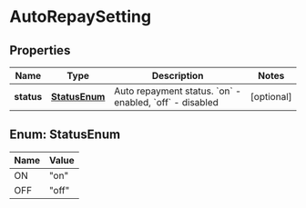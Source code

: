 

# AutoRepaySetting

## Properties

Name | Type | Description | Notes
------------ | ------------- | ------------- | -------------
**status** | [**StatusEnum**](#StatusEnum) | Auto repayment status. &#x60;on&#x60; - enabled, &#x60;off&#x60; - disabled |  [optional]



## Enum: StatusEnum

Name | Value
---- | -----
ON | &quot;on&quot;
OFF | &quot;off&quot;



